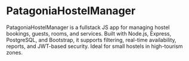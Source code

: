 # PatagoniaHostelManager
PatagoniaHostelManager is a fullstack JS app for managing hostel bookings, guests, rooms, and services. Built with Node.js, Express, PostgreSQL, and Bootstrap, it supports filtering, real-time availability, reports, and JWT-based security. Ideal for small hostels in high-tourism zones.
